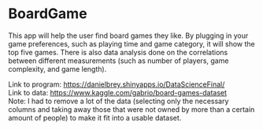 # BoardGame

This app will help the user find board games they like. By plugging in your game preferences, such as playing time and game category, it will show the top five games. There is also data analysis done on the correlations between different measurements (such as number of players, game complexity, and game length).

Link to program: https://danielbrey.shinyapps.io/DataScienceFinal/  
Link to data: https://www.kaggle.com/gabrio/board-games-dataset  
Note: I had to remove a lot of the data (selecting only the necessary columns and taking away those that were not owned by more than a certain amount of people) to make it fit into a usable dataset.
